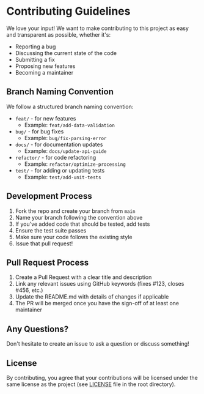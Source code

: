 # Contributing Guidelines

We love your input! We want to make contributing to this project as easy and transparent as possible, whether it's:

- Reporting a bug
- Discussing the current state of the code
- Submitting a fix
- Proposing new features
- Becoming a maintainer

## Branch Naming Convention

We follow a structured branch naming convention:

- `feat/` - for new features
  - Example: `feat/add-data-validation`
- `bug/` - for bug fixes
  - Example: `bug/fix-parsing-error`
- `docs/` - for documentation updates
  - Example: `docs/update-api-guide`
- `refactor/` - for code refactoring
  - Example: `refactor/optimize-processing`
- `test/` - for adding or updating tests
  - Example: `test/add-unit-tests`

## Development Process

1. Fork the repo and create your branch from `main`
2. Name your branch following the convention above
3. If you've added code that should be tested, add tests
4. Ensure the test suite passes
5. Make sure your code follows the existing style
6. Issue that pull request!

## Pull Request Process

1. Create a Pull Request with a clear title and description
2. Link any relevant issues using GitHub keywords (fixes #123, closes #456, etc.)
3. Update the README.md with details of changes if applicable
4. The PR will be merged once you have the sign-off of at least one maintainer

## Any Questions?

Don't hesitate to create an issue to ask a question or discuss something!

## License
By contributing, you agree that your contributions will be licensed under the same license as the project (see [LICENSE](./LICENSE) file in the root directory).
